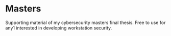 # Masters
Supporting material of my cybersecurity masters final thesis.
Free to use for any1 interested in developing workstation security.
